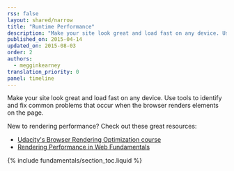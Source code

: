 ```yaml
---
rss: false
layout: shared/narrow
title: "Runtime Performance"
description: "Make your site look great and load fast on any device. Use tools to identify and fix common problems that occur when the browser renders elements on the page."
published_on: 2015-04-14
updated_on: 2015-08-03
order: 2
authors:
  - megginkearney
translation_priority: 0
panel: timeline
---
```


<p class="intro">
  Make your site look great and load fast on any device. Use tools to identify and fix common problems that occur when the browser renders elements on the page.
</p>

New to rendering performance? Check out these great resources:

* [Udacity's Browser Rendering Optimization course](https://www.udacity.com/course/browser-rendering-optimization--ud860)
* [Rendering Performance in Web Fundamentals](/web/fundamentals/performance/rendering/)

{% include fundamentals/section_toc.liquid %}
